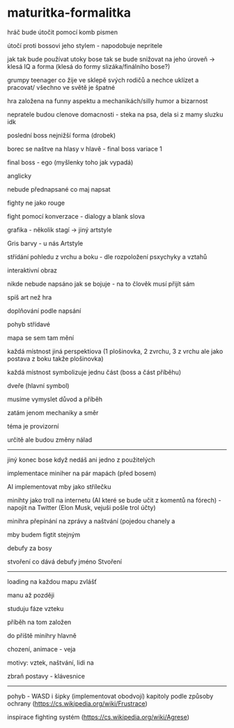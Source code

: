 # maturitka-formalitka

hráč bude útočit pomocí komb pismen 

útočí proti bossovi jeho stylem - napodobuje nepritele

jak tak bude používat utoky bose tak se bude snižovat na jeho úroveň -> klesá IQ a forma (klesá do formy slizáka/finálního bose?)

grumpy teenager co žije ve sklepě svých rodičů a nechce uklízet a pracovat/ všechno ve světě je špatné

hra založena na funny aspektu a mechanikách/silly humor a bizarnost

nepratele budou clenove domacnosti - steka na psa, dela si z mamy sluzku idk

poslední boss nejnižší forma (drobek) 

borec se naštve na hlasy v hlavě - final boss variace 1

final boss - ego (myšlenky toho jak vypadá)

anglicky

nebude přednapsané co maj napsat

fighty ne jako rouge 

fight pomocí konverzace - dialogy a blank slova

grafika - několik stagí -> jiný artstyle

Gris barvy - u nás Artstyle

střídání pohledu z vrchu a boku - dle rozpoložení psxychyky a vztahů

interaktivní obraz

nikde nebude napsáno jak se bojuje - na to člověk musí přijít sám

spíš art než hra

doplňování podle napsání

pohyb střídavé

mapa se sem tam mění

každá místnost jiná perspektiova (1 plošinovka, 2 zvrchu, 3 z vrchu ale jako postava z boku takže plošinovka)

 každá místnost symbolizuje jednu část (boss a část příběhu)
 
dveře (hlavní symbol)

musíme vymyslet důvod a příběh

zatám jenom mechaniky a směr

téma je provizorní

určitě ale budou změny nálad

----------------------------------------

jiný konec bose když nedáš ani jedno z použitelých 

implementace miniher na pár mapách (před bosem)

AI implementovat mby jako střílečku

minihty jako troll na internetu (AI které se bude učit z komentů na fórech) - napojit na Twitter (Elon Musk, vejuši pošle trol účty)

minihra přepínání na zprávy a naštvání (pojedou chanely a 

mby budem figtit stejným 

debufy za bosy 

stvoření co dává debufy jméno Stvoření

------------------------------

loading na každou mapu zvlášť

manu až později

studuju fáze vzteku

příběh na tom založen

do příště minihry hlavně

chození, animace - veja

motivy: vztek, naštvání, lidi na 

zbraň postavy - klávesnice

---------------------------

pohyb - WASD i šipky (implementovat obodvojí)
kapitoly podle způsoby ochrany (https://cs.wikipedia.org/wiki/Frustrace)

inspirace fighting systém (https://cs.wikipedia.org/wiki/Agrese)

